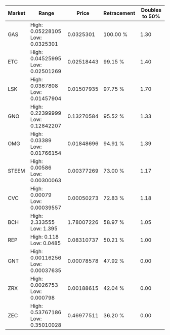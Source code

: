 | Market | Range | Price| Retracement | Doubles to 50% |
| --- | --- | --- | --- | --- |
| GAS | High: 0.05228105<br />Low: 0.0325301 | 0.0325301 | 100.00 % | 1.30 |
| ETC | High: 0.04525995<br />Low: 0.02501269 | 0.02518443 | 99.15 % | 1.40 |
| LSK | High: 0.0367808<br />Low: 0.01457904 | 0.01507935 | 97.75 % | 1.70 |
| GNO | High: 0.22399999<br />Low: 0.12842207 | 0.13270584 | 95.52 % | 1.33 |
| OMG | High: 0.03389<br />Low: 0.01766154 | 0.01848696 | 94.91 % | 1.39 |
| STEEM | High: 0.00586<br />Low: 0.00300063 | 0.00377269 | 73.00 % | 1.17 |
| CVC | High: 0.00079<br />Low: 0.00039557 | 0.00050273 | 72.83 % | 1.18 |
| BCH | High: 2.333555<br />Low: 1.395 | 1.78007226 | 58.97 % | 1.05 |
| REP | High: 0.118<br />Low: 0.0485 | 0.08310737 | 50.21 % | 1.00 |
| GNT | High: 0.00116256<br />Low: 0.00037635 | 0.00078578 | 47.92 % | 0.00 |
| ZRX | High: 0.0026753<br />Low: 0.000798 | 0.00188615 | 42.04 % | 0.00 |
| ZEC | High: 0.53767186<br />Low: 0.35010028 | 0.46977511 | 36.20 % | 0.00 |
